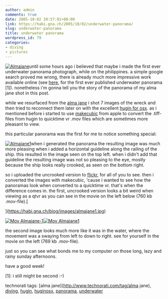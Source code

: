 ```yaml
---
author: admin
comments: true
date: 2005-10-02 20:57:01+00:00
link: https://habi.gna.ch/2005/10/02/underwater-panorama/
slug: underwater-panorama
title: underwater panorama
wordpress_id: 79
categories:
- diving
- pictures
---
```



[![Almajane](https://habi.gna.ch/blog/images/almajane-tm.jpg)](https://habi.gna.ch/blog/images/almajane.jpg)until some hours ago i believed that maybe i made the first ever underwater panorama photograph, while on the philippines. a simple google search proved me wrong, there is already much more impressive work available online (see [here](http://www.panoramas.dk/tulamben.html), for the first ever published underwater panorama [1]). nonetheless i'm gonna tell you the story of the panorama of my alma jane shot in this post.



while we resurfaced from the [alma jane](http://www.cdnn.info/industry/i030304a/i030304a.html) i shot 7 images of the wreck and then tried to reconnect them later on with the excellent [hugin for osx](http://homepage.mac.com/ippei_ukai/software/). as i mentioned before i started to use [makecubic](http://developer.apple.com/quicktime/quicktimeintro/tools/) from apple to convert the .tiff-files from hugin to quicktime vr .mov files which are sometimes more pleasant to view.



this particular panorama was the first for me to notice something special:



[![Almajane1](https://habi.gna.ch/blog/images/almajane1-tm.jpg)](https://habi.gna.ch/blog/images/almajane1.jpg)when i generated the panorama the resulting image was much more pleasing when i added a horizontal guideline along the railing of the ship. this resulted in the image seen on the top left. when i didn't add that guideline the resulting image was not so pleasing to the eye, mostly because the ship looks really crooked, as seen on the bottom right.



so i uploaded the uncrooked version to [flickr](https://www.flickr.com/photos/habi/48386093/), for all of you to see. then i converted the images with makecubic, 'cause i wanted to see how the panoramas look when converted to a quicktime vr. that's when the difference comes in. the first, uncrooked version looks a bit weird when viewing as a qtvr as you can see in the movie on the left below (760 kb .mov-file).[
  
](https://habi.gna.ch/blog/images/almajane1.jpg)



[![Mov Almajane-1](https://habi.gna.ch/blog/images/mov_almajane-1-tm.jpg)](https://habi.gna.ch/blog/images/mov_almajane-1.mov)[![Mov Almajane1](https://habi.gna.ch/blog/images/mov_almajane1-tm.jpg)](https://habi.gna.ch/blog/images/mov_almajane1.mov)



the second image looks much more like it was in the water, where the movement was a swaying from left to down to right. see for yourself in the movie on the left (769 kb .mov-file).
  
just so you can see what bonds me to my computer on those long, lazy and rainy sunday afternoons.
  
have a good week!


  



[1]: i still might be second :-)





technorati tags: [alma jane](http://www.technorati.com/tag/alma jane), [diving](http://www.technorati.com/tag/diving), [hugin](http://www.technorati.com/tag/hugin), [huginosx](http://www.technorati.com/tag/huginosx), [panorama](http://www.technorati.com/tag/panorama), [underwater](http://www.technorati.com/tag/underwater)
